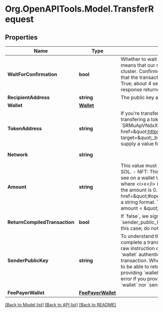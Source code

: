 
# Org.OpenAPITools.Model.TransferRequest

## Properties

Name | Type | Description | Notes
------------ | ------------- | ------------- | -------------
**WaitForConfirmation** | **bool** | Whether to wait for the transaction to be confirmed on the blockchain or simply be processed.  Processed means that our node has picked up the transaction request, but not that it was confirmed by the Solana cluster.  Confirmed means that the cluster voted on your transaction and approved it. To be completely sure that the transaction succeeded, you can either set &#x60;wait_for_confirmation&#x3D;True&#x60; (call takes 20 seconds with True; about 4 seconds for processed) or you can [get the transaction metadata](/#tag/Solana-Transaction/operation/solanaGetTransaction) using the signature in the response returned. Once it returns the metadata, then the transaction should have succeeded.  | [optional] [default to true]
**RecipientAddress** | **string** | The public key address of the recipient to whom you want to send a token or NFT | 
**Wallet** | [**Wallet**](Wallet.md) |  | [optional] 
**TokenAddress** | **string** | If you&#39;re transfering an NFT, supply the &#x60;mint&#x60; (the address of the mint) for the &#x60;token_address&#x60;. If you&#39;re transfering a token, supply the token address found on the explorer (e.g., see &#x60;SRMuApVNdxXokk5GT7XD5cUUgXMBCoAz2LHeuAoKWRt&#x60; for &lt;a href&#x3D;\&quot;https://explorer.solana.com/address/SRMuApVNdxXokk5GT7XD5cUUgXMBCoAz2LHeuAoKWRt\&quot; target&#x3D;\&quot;_blank\&quot;&gt;Serum Token&lt;/a&gt;) for the &#x60;token_address&#x60;. If you&#39;re transferring SOL, do not supply a value for &#x60;token_address&#x60;.  | [optional] 
**Network** | **string** |  | [optional] [default to NetworkEnum.Devnet]
**Amount** | **string** | This value must be a string. What you provide here depends on if you are sending an NFT, an SPL token, or SOL.  - NFT: This must be &#39;1&#39;. - SPL Token: This must be an integer in string format. To convert from what you see on a wallet UI (e.g., 1 ATLAS, 1 USDC) to an integer value, you have to multiply that value by 10^&lt;i&gt;x&lt;/i&gt; where &lt;i&gt;x&lt;/i&gt; is the number of decimals. For example, to transfer 0.2 USDC, if USDC uses 6 decimals, then the amount is 0.2 * 10^6 &#x3D; 200000. You can get the number of decimals for a given SPL token &lt;a href&#x3D;\&quot;#operation/solanaGetSPLToken\&quot;&gt;here&lt;/a&gt;. - SOL: Supply this value denominated in SOL in a string format. This does not need to be an integer. For example, if you want to send 0.0005 SOL, then amount &#x3D; \&quot;0.0005\&quot;. | [optional] [default to "1"]
**ReturnCompiledTransaction** | **bool** | If &#x60;false&#x60;, we sign and submit the transaction (&#x60;wallet&#x60; is required in this case; do not provide a value for &#x60;sender_public_key&#x60;).  If &#x60;true&#x60;, we compile the transaction (either &#x60;wallet&#x60; or &#x60;sender_public_key&#x60; is required in this case; do not provide both).  | [optional] [default to false]
**SenderPublicKey** | **string** | To understand the purpose of &#x60;sender_public_key&#x60; first note the following: There are two ways you can complete a transfer transaction: (1) we complete it for you with your &#x60;wallet&#x60; information or (2) we return the raw instruction data that you can sign and submit yourself (no private keys required). When you provide your &#x60;wallet&#x60; authentication, we are able to determine your wallet&#39;s public key, which is the sender public key of the transaction. When you are not providing your &#x60;wallet&#x60; as authentication, we still need the &#x60;sender_public_key&#x60; to be able to return the compiled transaction. Thus, you provide &#x60;sender_public_key&#x60; only if you are not providing &#x60;wallet&#x60; authentication information and you are returning a compiled transaction. You will receive an error if you provide both &#x60;wallet&#x60; and &#x60;sender_public_key&#x60;. You will receive an error if you provide neither &#x60;wallet&#x60; nor &#x60;sender_public_key&#x60;.  | [optional] [default to "null"]
**FeePayerWallet** | [**FeePayerWallet**](FeePayerWallet.md) |  | [optional] 

[[Back to Model list]](../README.md#documentation-for-models)
[[Back to API list]](../README.md#documentation-for-api-endpoints)
[[Back to README]](../README.md)

